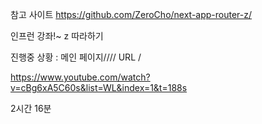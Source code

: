참고 사이트
https://github.com/ZeroCho/next-app-router-z/

인프런 강좌!~ z 따라하기

진행중 상황 : 메인 페이지//// URL /

https://www.youtube.com/watch?v=cBg6xA5C60s&list=WL&index=1&t=188s

2시간 16분
